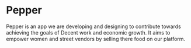 # Pepper
Pepper is an app we are developing and designing to contribute towards achieving the goals of Decent work and economic growth. It aims to empower women and street vendors by selling there food on our platform.
